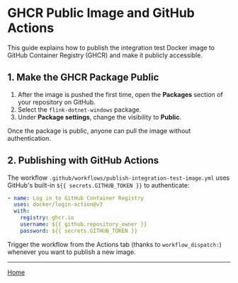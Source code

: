 # GHCR Public Image and GitHub Actions

This guide explains how to publish the integration test Docker image to GitHub Container Registry (GHCR) and make it publicly accessible.

## 1. Make the GHCR Package Public

1. After the image is pushed the first time, open the **Packages** section of your repository on GitHub.
2. Select the `flink-dotnet-windows` package.
3. Under **Package settings**, change the visibility to **Public**.

Once the package is public, anyone can pull the image without authentication.

## 2. Publishing with GitHub Actions

The workflow `.github/workflows/publish-integration-test-image.yml` uses GitHub's built-in `${{ secrets.GITHUB_TOKEN }}` to authenticate:

```yaml
- name: Log in to GitHub Container Registry
  uses: docker/login-action@v3
  with:
    registry: ghcr.io
    username: ${{ github.repository_owner }}
    password: ${{ secrets.GITHUB_TOKEN }}
```

Trigger the workflow from the Actions tab (thanks to `workflow_dispatch:`) whenever you want to publish a new image.

---
[Home](./Wiki-Structure-Outline.md)
